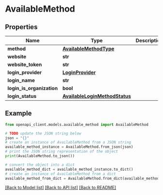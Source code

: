 # AvailableMethod


## Properties

Name | Type | Description | Notes
------------ | ------------- | ------------- | -------------
**method** | [**AvailableMethodType**](AvailableMethodType.md) |  | 
**website** | **str** |  | [optional] 
**website_token** | **str** |  | [optional] 
**login_provider** | [**LoginProvider**](LoginProvider.md) |  | [optional] 
**login_name** | **str** |  | [optional] 
**login_is_organization** | **bool** |  | [optional] 
**login_status** | [**AvailableLoginMethodStatus**](AvailableLoginMethodStatus.md) |  | [optional] 

## Example

```python
from openapi_client.models.available_method import AvailableMethod

# TODO update the JSON string below
json = "{}"
# create an instance of AvailableMethod from a JSON string
available_method_instance = AvailableMethod.from_json(json)
# print the JSON string representation of the object
print(AvailableMethod.to_json())

# convert the object into a dict
available_method_dict = available_method_instance.to_dict()
# create an instance of AvailableMethod from a dict
available_method_from_dict = AvailableMethod.from_dict(available_method_dict)
```
[[Back to Model list]](../README.md#documentation-for-models) [[Back to API list]](../README.md#documentation-for-api-endpoints) [[Back to README]](../README.md)


